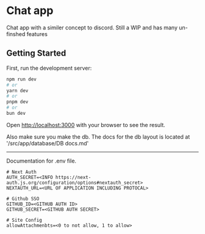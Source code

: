 # Chat app

Chat app with a similer concept to discord. Still a WIP and has many un-finshed features

## Getting Started

First, run the development server:

```bash
npm run dev
# or
yarn dev
# or
pnpm dev
# or
bun dev
```

Open [http://localhost:3000](http://localhost:3000) with your browser to see the result.

Also make sure you make the db. The docs for the db layout is located at '/src/app/database/DB docs.md'

___

Documentation for .env file.

```env
# Next Auth
AUTH_SECRET=<INFO https://next-auth.js.org/configuration/options#nextauth_secret>
NEXTAUTH_URL=<URL OF APPLICATION INCLUDING PROTOCAL>

# Github SSO
GITHUB_ID=<GITHUB AUTH ID>
GITHUB_SECRET=<GITHUB AUTH SECRET>

# Site Config
allowAttachmenbts=<0 to not allow, 1 to allow>
```